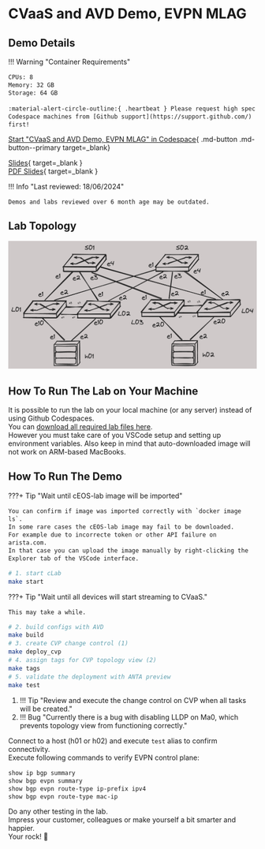 # CVaaS and AVD Demo, EVPN MLAG

## Demo Details

!!! Warning "Container Requirements"

    CPUs: 8  
    Memory: 32 GB  
    Storage: 64 GB  

    :material-alert-circle-outline:{ .heartbeat } Please request high spec Codespace machines from [Github support](https://support.github.com/) first!

[Start "CVaaS and AVD Demo, EVPN MLAG" in Codespace](https://codespaces.new/{{gh.repository}}?quickstart=1&devcontainer_path=.devcontainer%2Fcvaas-cvaas-and-avd-demo--evpn-mlag%2Fdevcontainer.json){ .md-button .md-button--primary target=_blank}

[Slides](https://{{gh.org_name}}.github.io/{{gh.repo_name}}/slides/cvaas-cvaas-and-avd-demo--evpn-mlag.html){ target=_blank }  
[PDF Slides](https://{{gh.org_name}}.github.io/{{gh.repo_name}}/pdfs/cvaas-cvaas-and-avd-demo--evpn-mlag.pdf){ target=_blank }  

!!! Info "Last reviewed: 18/06/2024"

    Demos and labs reviewed over 6 month age may be outdated.

## Lab Topology

![lab topology](img/small-l3ls-mlag.png)

## How To Run The Lab on Your Machine

It is possible to run the lab on your local machine (or any server) instead of using Github Codespaces.  
You can [download all required lab files here](https://arista-netdevops-community.github.io/one-click-se-demos/lab_archives/cvaas-cvaas-and-avd-demo--evpn-mlag.tar.gz).  
However you must take care of you VSCode setup and setting up environment variables. Also keep in mind that auto-downloaded image will not work on ARM-based MacBooks.

## How To Run The Demo

???+ Tip "Wait until cEOS-lab image will be imported"

    You can confirm if image was imported correctly with `docker image ls`.  
    In some rare cases the cEOS-lab image may fail to be downloaded.
    For example due to incorrecte token or other API failure on arista.com.  
    In that case you can upload the image manually by right-clicking the Explorer tab of the VSCode interface.

```bash
# 1. start cLab
make start
```

???+ Tip "Wait until all devices will start streaming to CVaaS."

    This may take a while.

```bash
# 2. build configs with AVD
make build
# 3. create CVP change control (1)
make deploy_cvp
# 4. assign tags for CVP topology view (2)
make tags
# 5. validate the deployment with ANTA preview
make test
```

1. !!! Tip "Review and execute the change control on CVP when all tasks will be created."
2. !!! Bug "Currently there is a bug with disabling LLDP on Ma0, which prevents topology view from functioning correctly."

Connect to a host (h01 or h02) and execute `test` alias to confirm connectivity.  
Execute following commands to verify EVPN control plane:

```text
show ip bgp summary
show bgp evpn summary
show bgp evpn route-type ip-prefix ipv4
show bgp evpn route-type mac-ip
```

Do any other testing in the lab.  
Impress your customer, colleagues or make yourself a bit smarter and happier.  
Your rock! 🚀
